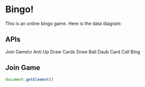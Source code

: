 # Bingo!
This is an online bingo game. Here is the data diagram:

## APIs
Join Game\n
Anti Up
Draw Cards
Draw Ball
Daub Card
Call Bing

## Join Game
``` javascript
document.getElement()

```
